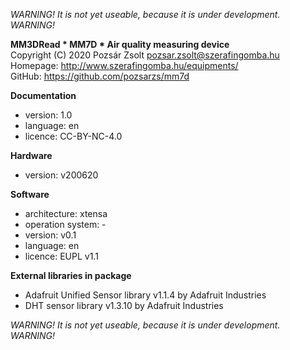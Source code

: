 *WARNING! It is not yet useable, because it is under development. WARNING!*  

**MM3DRead * MM7D * Air quality measuring device**  
Copyright (C) 2020 Pozsár Zsolt <pozsar.zsolt@szerafingomba.hu>  
Homepage: <http://www.szerafingomba.hu/equipments/>  
GitHub: <https://github.com/pozsarzs/mm7d>

**Documentation**

- version:             1.0
- language:            en
- licence:             CC-BY-NC-4.0

**Hardware**

 - version:            v200620

**Software**

 - architecture:       xtensa
 - operation system:   -
 - version:            v0.1
 - language:           en
 - licence:            EUPL v1.1

**External libraries in package**

 - Adafruit Unified Sensor library v1.1.4 by Adafruit Industries
 - DHT sensor library v1.3.10 by Adafruit Industries

*WARNING! It is not yet useable, because it is under development. WARNING!*  
